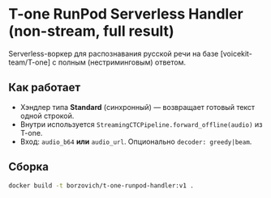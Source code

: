 # T-one RunPod Serverless Handler (non-stream, full result)

Serverless-воркер для распознавания русской речи на базе [voicekit-team/T-one] с полным (нестриминговым) ответом.

## Как работает

- Хэндлер типа **Standard** (синхронный) — возвращает готовый текст одной строкой.
- Внутри используется `StreamingCTCPipeline.forward_offline(audio)` из T-one.
- Вход: `audio_b64` **или** `audio_url`. Опционально `decoder: greedy|beam`.

## Сборка

```bash
docker build -t borzovich/t-one-runpod-handler:v1 .